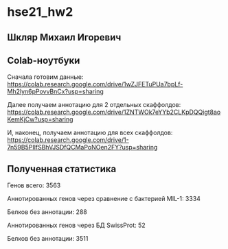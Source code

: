 # hse21_hw2
## Шкляр Михаил Игоревич

## Colab-ноутбуки

Сначала готовим данные: https://colab.research.google.com/drive/1wZJFETuPUa7bpLf-Mh2lyn6pPovvBnCx?usp=sharing

Далее получаем аннотацию для 2 отдельных скаффолдов: https://colab.research.google.com/drive/1ZNTWOk7eYYb2CLKpDQQigt8aoKemKjCw?usp=sharing

И, наконец, получаем аннотацию для всех скаффолдов: https://colab.research.google.com/drive/1-7n59B5PIlfSBhVJSDfQCMaPoNOen2FY?usp=sharing

## Полученная статистика

Генов всего: 3563

Аннотированных генов через сравнение с бактерией MIL-1: 3334

Белков без аннотации: 288

Аннотированных генов через БД SwissProt: 52

Белков без аннотации: 3511
